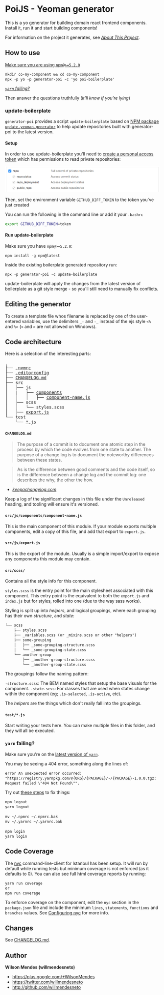 # PoiJS -  Yeoman generator 

This is a yo generator for building domain react frontend components. Install it, run it and start building components!

For information on the project it generates, see _[About This
Project](/app/templates/README.md#about-this-project)_.


## How to use

[Make sure you are using `npm@>=5.2.0`](https://docs.npmjs.com/getting-started/installing-node)

```
mkdir co-my-component && cd co-my-component
npx -p yo -p generator-poi -c 'yo poi-boilerplate'
```

_[`yarn` failing?](#yarn-failing)_

Then answer the questions truthfully (_it'll know if you're lying_)


### update-boilerplate

`generator-poi` provides a script `update-boilerplate` based on [NPM package `update-yeoman-generator`](https://github.com/willmendesneto/update-yeoman-generator) to help update repositories built with generator-poi
to the latest version.


#### Setup

In order to use update-boilerplate you'll need to
[create a personal access token](https://github.com/settings/tokens)
which has permissions to read private repositories:

![Token permissions](./assets/token.png)

Then, set the environment variable `GITHUB_DIFF_TOKEN` to the token you've just created

You can run the following in the command line or add it your `.bashrc`

```bash
export GITHUB_DIFF_TOKEN=token
```


#### Run update-boilerplate

Make sure you have `npm@>=5.2.0`:

```
npm install -g npm@latest
```

Inside the existing boilerplate generated repository run:

```
npx -p generator-poi -c update-boilerplate
```

update-boilerplate will apply the changes from the latest version of boilerplate as a git style merge - so you'll still need to manually fix conflicts.


## Editing the generator

To create a template file whos filename is replaced by one of the user-entered
variables, use the delimiters `_-` and `-_` instead of the ejs style `<%` and
`%>` (`<` and `>` are not allowed on Windows).


## Code architecture


Here is a selection of the interesting parts:

<pre>
.
├── <a href="#nvmrc" title=".nvmrc file">.nvmrc</a>
├── <a href="#editorconfig" title=".editorconfig file">.editorconfig</a>
├── <a href="#changelog" title="changelog file">CHANGELOG.md</a>
├── src
│   ├── js
│   |   ├── <a href="#srccomponents" title="Description of components folder">components</a>
│   │   │   ├── <a href="#srcjscomponentscomponent-namejs" title="Description of component-name.js">component-name.js</a>
│   ├── scss
│   │   └── styles.scss
│   ├── <a href="#srcjsexportjs" title="Description of export.js">export.js</a>
└── test
    └── <a href="#testjs" title="Description of test files">*.js</a>
</pre>


#### `CHANGELOG.md`

> The purpose of a commit is to document one atomic step in the process by which
> the code evolves from one state to another.
> The purpose of a change log is to document the noteworthy differences between
> these states.

> As is the difference between good comments and the code itself,
> so is the difference between a change log and the commit log:
> one describes the why,
> the other the how.

- _[keepachangelog.com](http://keepachangelog.com/)_

Keep a log of the significant changes in this file under the `Unreleased`
heading,
and tooling will ensure it's versioned.

#### `src/js/components/component-name.js`

This is the main component of this module. If your module exports multiple
components, edit a copy of this file, and add that export to `export.js`.

#### `src/js/export.js`

This is the export of the module. Usually is a simple import/export to
expose any components this module may contain.

#### `src/scss/`

Contains all the style info for this component.

`styles.scss` is the entry point for the main stylesheet associated with this
component. This entry point is the equivalent to both the `export.js` and
`index.js` but for styles, rolled into one (due to the way sass works).

Styling is split up into _helpers_, and logical groupings, where each grouping
has their own _structure_, and _state_:

```
└── scss
    ├── styles.scss
    ├── _variables.scss (or _mixins.scss or other "helpers")
    ├── some-grouping
    │   ├── _some-grouping-structure.scss
    │   └── _some-grouping-state.scss
    └── another-group
        ├── _another-group-structure.scss
        └── _another-group-state.scss
```

The groupings follow the naming pattern:

`-structure.scss`: The BEM named styles that setup the base visuals for the
component.
`-state.scss`: For classes that are used when states change within the
component (eg; `.is-selected`, `.is-active`, etc).

The _helpers_ are the things which don't really fall into the groupings.


#### `test/*.js`

Start writing your tests here. You can make multiple files in this folder, and
they will all be executed.


### `yarn` failing?

Make sure you're on the [latest version of `yarn`](https://yarnpkg.com/en/docs/install).

You may be seeing a 404 error, something along the lines of:

```
error An unexpected error occurred: "https://registry.yarnpkg.com/@{ORG}/{PACKAGE}/-/{PACKAGE}-1.0.0.tgz: Request failed \"404 Not Found\"".
```

Try out [these steps](https://github.com/yarnpkg/yarn/issues/521#issuecomment-280565157) to fix things:

```shell
npm logout
yarn logout

mv ~/.npmrc ~/.npmrc.bak
mv ~/.yarnrc ~/.yarnrc.bak

npm login
yarn login
```


## Code Coverage

The [nyc](https://github.com/istanbuljs/nyc) command-line-client for Istanbul has been setup.
It will run by default while running tests but minimum coverage is not enforced (as it defaults to 0).
You can also see full html coverage reports by running:

```shell
yarn run coverage
or
npm run coverage
```

To enforce coverage on the component, edit the `nyc` section in the `package.json` file
and include the minimum `lines`, `statements`, `functions` and `branches` values.
See [Configuring nyc](https://github.com/istanbuljs/nyc#configuring-nyc) for more info.


## Changes

See [CHANGELOG.md](./CHANGELOG.md).


## Author

**Wilson Mendes (willmendesneto)**
+ <https://plus.google.com/+WilsonMendes>
+ <https://twitter.com/willmendesneto>
+ <http://github.com/willmendesneto>
